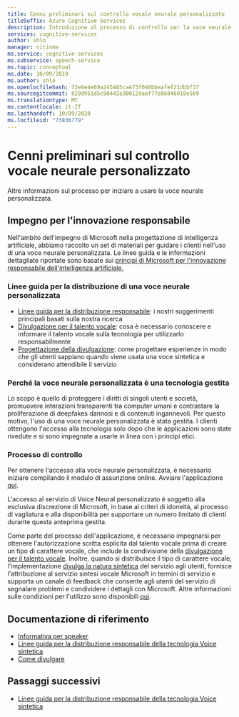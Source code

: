 ```yaml
---
title: Cenni preliminari sul controllo vocale neurale personalizzato
titleSuffix: Azure Cognitive Services
description: Introduzione al processo di controllo per la voce neurale personalizzata.
services: cognitive-services
author: shlo
manager: nitinme
ms.service: cognitive-services
ms.subservice: speech-service
ms.topic: conceptual
ms.date: 10/09/2019
ms.author: shlo
ms.openlocfilehash: 73e6e4e69a245485ca473f048bbeafef21dbbf37
ms.sourcegitcommit: 829d951d5c90442a38012daaf77e86046018e5b9
ms.translationtype: MT
ms.contentlocale: it-IT
ms.lasthandoff: 10/09/2020
ms.locfileid: "73836779"
---
```

# <a name="custom-neural-voice-gating-overview"></a>Cenni preliminari sul controllo vocale neurale personalizzato

Altre informazioni sul processo per iniziare a usare la voce neurale personalizzata.

## <a name="commitment-to-responsible-innovation"></a>Impegno per l'innovazione responsabile

Nell'ambito dell'impegno di Microsoft nella progettazione di intelligenza artificiale, abbiamo raccolto un set di materiali per guidare i clienti nell'uso di una voce neurale personalizzata. Le linee guida e le informazioni dettagliate riportate sono basate sui [principi di Microsoft per l'innovazione responsabile dell'intelligenza artificiale.](https://www.microsoft.com/AI/our-approach-to-ai)

### <a name="guidance-for-deploying-custom-neural-voice"></a>Linee guida per la distribuzione di una voce neurale personalizzata

- [Linee guida per la distribuzione responsabile](concepts-guidelines-responsible-deployment-synthetic.md): i nostri suggerimenti principali basati sulla nostra ricerca
- [Divulgazione per il talento vocale](https://aka.ms/disclosure-voice-talent): cosa è necessario conoscere e informare il talento vocale sulla tecnologia per utilizzarlo responsabilmente
- [Progettazione della divulgazione](concepts-disclosure-guidelines.md): come progettare esperienze in modo che gli utenti sappiano quando viene usata una voce sintetica e considerano attendibile il servizio

### <a name="why-custom-neural-voice-is-a-gated-technology"></a>Perché la voce neurale personalizzata è una tecnologia gestita

Lo scopo è quello di proteggere i diritti di singoli utenti e società, promuovere interazioni transparenti tra computer umani e contrastare la proliferazione di deepfakes dannosi e di contenuti ingannevoli. Per questo motivo, l'uso di una voce neurale personalizzata è stata gestita. I clienti ottengono l'accesso alla tecnologia solo dopo che le applicazioni sono state rivedute e si sono impegnate a usarle in linea con i principi etici.

### <a name="our-gating-process"></a>Processo di controllo

Per ottenere l'accesso alla voce neurale personalizzata, è necessario iniziare compilando il modulo di assunzione online. Avviare l'applicazione [qui](https://aka.ms/custom-neural-intake-form).

L'accesso al servizio di Voice Neural personalizzato è soggetto alla esclusiva discrezione di Microsoft, in base ai criteri di idoneità, al processo di vagliatura e alla disponibilità per supportare un numero limitato di clienti durante questa anteprima gestita.

Come parte del processo dell'applicazione, è necessario impegnarsi per ottenere l'autorizzazione scritta esplicita dal talento vocale prima di creare un tipo di carattere vocale, che include la condivisione della [divulgazione per il talento vocale](https://aka.ms/disclosure-voice-talent). Inoltre, quando si distribuisce il tipo di carattere vocale, l'implementazione [divulga la natura sintetica](concepts-disclosure-guidelines.md) del servizio agli utenti, fornisce l'attribuzione al servizio sintesi vocale Microsoft in termini di servizio e supporta un canale di feedback che consente agli utenti del servizio di segnalare problemi e condividere i dettagli con Microsoft. Altre informazioni sulle condizioni per l'utilizzo sono disponibili [qui](https://aka.ms/custom-neural-code-of-conduct).

## <a name="reference-docs"></a>Documentazione di riferimento

* [Informativa per speaker](https://aka.ms/disclosure-voice-talent)
* [Linee guida per la distribuzione responsabile della tecnologia Voice sintetica](concepts-guidelines-responsible-deployment-synthetic.md)
* [Come divulgare](concepts-disclosure-guidelines.md)

## <a name="next-steps"></a>Passaggi successivi

* [Linee guida per la distribuzione responsabile della tecnologia Voice sintetica](concepts-guidelines-responsible-deployment-synthetic.md)
